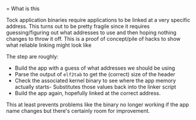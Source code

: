 = What is this

Tock application binaries require applications to be linked at a very
specific address. This turns out to be pretty fragile since it requires
guessing/figuring out what addresses to use and then hoping nothing changes
to throw it off. This is a proof of concept/pile of hacks to show what reliable
linking might look like

The step are roughly:

- Build the app with a guess of what addresses we should be using
- Parse the output of `elf2tab` to get the (correct) size of the header
- Check the associated kernel binary to see where the app memory actually starts- Substitutes those values back into the linker script
- Build the app again, hopefully linked at the correct address.

This at least prevents problems like the binary no longer working if the
app name changes but there's certainly room for improvement.
